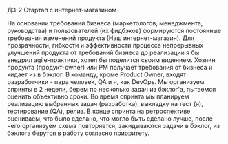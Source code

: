 ДЗ-2 Стартап с интернет-магазином

На основании требований бизнеса (маркетологов, менеджмента, руководства) и пользователей (их фидбэков) формируются постоянные требования изменений  продукта (Наш интернет-магазин). Для прозрачности, гибкости и эффективности процесса непрерывных улучшений продукта от требований бизнеса до реализации я бы внедрил agile-практики, хотел бы поделится своим видением.
Хозяин продукта (продукт-owner) или PM получает требования от бизнеса и кидает из в бэклог. В команду, кроме Product Owner, входят разработчики - пара человек, QA и я, как DevOps. Мы организуем спринты в 2 недели, берем по несколько задач из бэклог'а, пытаемся оценить объективно сроки. Во время спринта мы планируем реализацию выбранных задач (разработка), выкладку на тест (я), тестирование (QA), релиз.  В конце спринта на ретроспективе оцениваем, что было сделано, что могло быть сделано лучше, после чего организуем схема повторяется, закидываются задачи в бэклог, из бэклога берутся в работу согласно приоритету.
